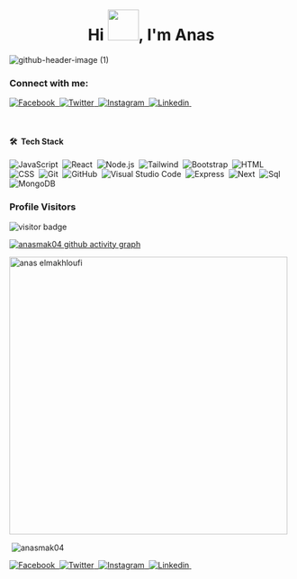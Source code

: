 <h1 align="center">Hi <img src="https://github.com/NoobMahbub/NoobMahbub/blob/main/Wave.gif" height="55px" width="55px">, I'm Anas </h1>

![github-header-image (1)](https://user-images.githubusercontent.com/102997226/170659043-9db6b7b3-1401-493e-8a5e-e2fc323b66e7.png)
 

### Connect with me:
<a href="https://www.facebook.com/">![Facebook](https://img.shields.io/badge/Facebook-1877F2?style=for-the-badge&logo=facebook&logoColor=white)&nbsp;
</a>
<a href="https://twitter.com/ElmakhloufiAnas">![Twitter](https://img.shields.io/badge/Twitter-1DA1F2?style=for-the-badge&logo=twitter&logoColor=white)&nbsp;
</a>
<a href="https://www.instagram.com/anaaas_makhl/?hl=en">![Instagram](https://img.shields.io/badge/Instagram-E4405F?style=for-the-badge&logo=instagram&logoColor=white)&nbsp;
</a>
<a href="https://www.linkedin.com/in/anas-elmakhloufi-698189236/">![Linkedin](https://img.shields.io/badge/LinkedIn-0077B5?style=for-the-badge&logo=linkedin&logoColor=white)&nbsp;
</a>


<br />

#### 🛠 &nbsp;Tech Stack

![JavaScript](https://img.shields.io/badge/JavaScript-323330?style=for-the-badge&logo=javascript&logoColor=F7DF1E)&nbsp;
![React](https://img.shields.io/badge/React-20232A?style=for-the-badge&logo=react&logoColor=61DAFB)&nbsp;
![Node.js](https://img.shields.io/badge/Node.js-339933?style=for-the-badge&logo=nodedotjs&logoColor=white)&nbsp;
![Tailwind](https://img.shields.io/badge/Tailwind_CSS-38B2AC?style=for-the-badge&logo=tailwind-css&logoColor=white)&nbsp;
![Bootstrap](https://img.shields.io/badge/Bootstrap-563D7C?style=for-the-badge&logo=bootstrap&logoColor=white)&nbsp;
![HTML](https://img.shields.io/badge/HTML5-E34F26?style=for-the-badge&logo=html5&logoColor=white)&nbsp;
![CSS](	https://img.shields.io/badge/CSS3-1572B6?style=for-the-badge&logo=css3&logoColor=white)&nbsp;
![Git](https://img.shields.io/badge/GIT-E44C30?style=for-the-badge&logo=git&logoColor=white)&nbsp;
![GitHub](https://img.shields.io/badge/GitHub-100000?style=for-the-badge&logo=github&logoColor=white)&nbsp;
![Visual Studio Code](https://img.shields.io/badge/Visual_Studio_Code-0078D4?style=for-the-badge&logo=visual%20studio%20code&logoColor=white)&nbsp;
![Express](https://img.shields.io/badge/Express.js-000000?style=for-the-badge&logo=express&logoColor=white)&nbsp;
![Next](https://img.shields.io/badge/next.js-000000?style=for-the-badge&logo=nextdotjs&logoColor=white)&nbsp;
  ![Sql](https://img.shields.io/badge/MySQL-005C84?style=for-the-badge&logo=mysql&logoColor=white)&nbsp;
  ![MongoDB](https://img.shields.io/badge/MongoDB-4EA94B?style=for-the-badge&logo=mongodb&logoColor=white)&nbsp;
<br />

### Profile Visitors 
![visitor badge](https://visitor-badge.glitch.me/badge?page_id=anasmak04.visitor-badge&left_color=red&right_color=royalblue)
<br />

[![anasmak04 github activity graph](https://activity-graph.herokuapp.com/graph?username=anasmak04&bg_color=ffffff&color=777777&line=ff5200&point=1adbce&area=true&hide_border=true)](https://github.com/anasmak04/github-readme-activity-graph)




<p><img width="494" align="center" src="https://github-readme-stats.vercel.app/api/top-langs?username=anasmak04&show_icons=true&locale=en&layout=compact" alt="anas elmakhloufi" /></p>



<p>&nbsp;<img align="center" src="https://github-readme-stats.vercel.app/api?username=anasmak04&show_icons=true&locale=en" alt="anasmak04" /></p>

<a href="https://www.facebook.com/">![Facebook](https://img.shields.io/badge/Facebook-1877F2?style=for-the-badge&logo=facebook&logoColor=white)&nbsp;
</a>
<a href="https://twitter.com/ElmakhloufiAnas">![Twitter](https://img.shields.io/badge/Twitter-1DA1F2?style=for-the-badge&logo=twitter&logoColor=white)&nbsp;
</a>
<a href="https://www.instagram.com/anaaas_makhl/?hl=en">![Instagram](https://img.shields.io/badge/Instagram-E4405F?style=for-the-badge&logo=instagram&logoColor=white)&nbsp;
</a>
<a href="https://www.linkedin.com/in/anas-elmakhloufi-698189236/">![Linkedin](https://img.shields.io/badge/LinkedIn-0077B5?style=for-the-badge&logo=linkedin&logoColor=white)&nbsp;
</a>


